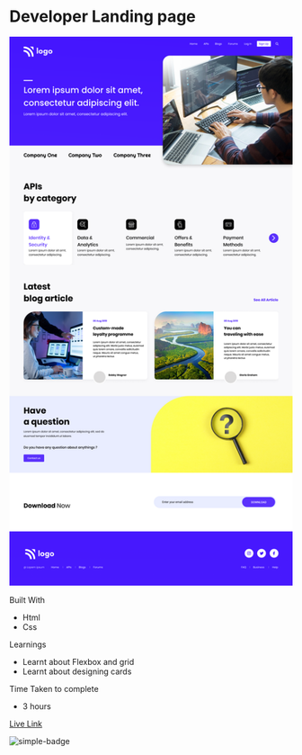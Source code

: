 # Developer Landing page
    
![Image](./9.png)

Built With
- Html
- Css

Learnings
- Learnt about  Flexbox and grid
- Learnt about designing cards


Time Taken to complete
- 3 hours

[Live Link](https://hemanth-developerlandingpage.netlify.app)

![simple-badge](https://img.shields.io/badge/HTML-CSS-green)